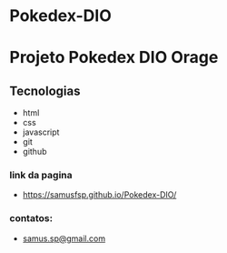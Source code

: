 # Pokedex-DIO
# Projeto Pokedex DIO Orage

## Tecnologias

- html
- css
- javascript
- git
- github

### link da pagina
- https://samusfsp.github.io/Pokedex-DIO/

### contatos:
- samus.sp@gmail.com

